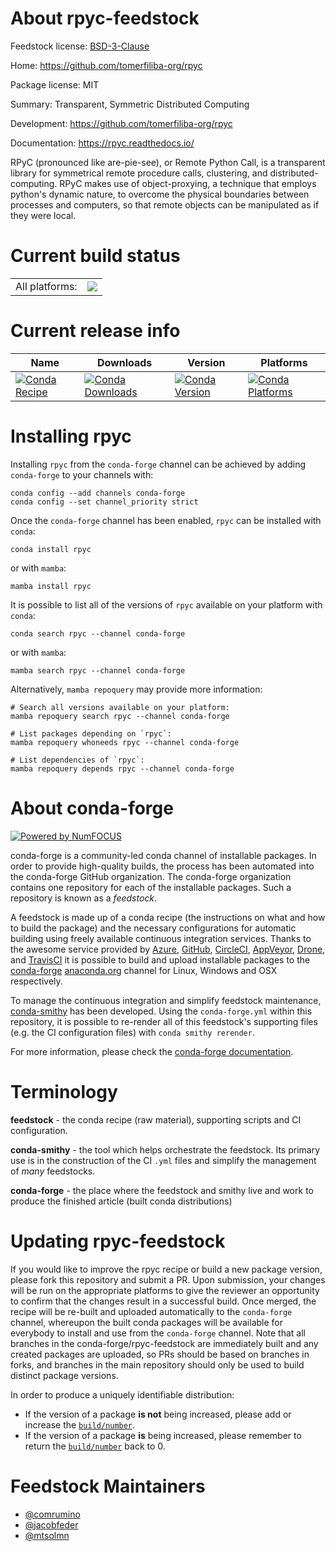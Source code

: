 About rpyc-feedstock
====================

Feedstock license: [BSD-3-Clause](https://github.com/conda-forge/rpyc-feedstock/blob/main/LICENSE.txt)

Home: https://github.com/tomerfiliba-org/rpyc

Package license: MIT

Summary: Transparent, Symmetric Distributed Computing

Development: https://github.com/tomerfiliba-org/rpyc

Documentation: https://rpyc.readthedocs.io/

RPyC (pronounced like are-pie-see), or Remote Python Call, is a
transparent library for symmetrical remote procedure calls,
clustering, and distributed-computing. RPyC makes use of
object-proxying, a technique that employs python's dynamic nature, to
overcome the physical boundaries between processes and computers, so
that remote objects can be manipulated as if they were local.


Current build status
====================


<table><tr><td>All platforms:</td>
    <td>
      <a href="https://dev.azure.com/conda-forge/feedstock-builds/_build/latest?definitionId=10660&branchName=main">
        <img src="https://dev.azure.com/conda-forge/feedstock-builds/_apis/build/status/rpyc-feedstock?branchName=main">
      </a>
    </td>
  </tr>
</table>

Current release info
====================

| Name | Downloads | Version | Platforms |
| --- | --- | --- | --- |
| [![Conda Recipe](https://img.shields.io/badge/recipe-rpyc-green.svg)](https://anaconda.org/conda-forge/rpyc) | [![Conda Downloads](https://img.shields.io/conda/dn/conda-forge/rpyc.svg)](https://anaconda.org/conda-forge/rpyc) | [![Conda Version](https://img.shields.io/conda/vn/conda-forge/rpyc.svg)](https://anaconda.org/conda-forge/rpyc) | [![Conda Platforms](https://img.shields.io/conda/pn/conda-forge/rpyc.svg)](https://anaconda.org/conda-forge/rpyc) |

Installing rpyc
===============

Installing `rpyc` from the `conda-forge` channel can be achieved by adding `conda-forge` to your channels with:

```
conda config --add channels conda-forge
conda config --set channel_priority strict
```

Once the `conda-forge` channel has been enabled, `rpyc` can be installed with `conda`:

```
conda install rpyc
```

or with `mamba`:

```
mamba install rpyc
```

It is possible to list all of the versions of `rpyc` available on your platform with `conda`:

```
conda search rpyc --channel conda-forge
```

or with `mamba`:

```
mamba search rpyc --channel conda-forge
```

Alternatively, `mamba repoquery` may provide more information:

```
# Search all versions available on your platform:
mamba repoquery search rpyc --channel conda-forge

# List packages depending on `rpyc`:
mamba repoquery whoneeds rpyc --channel conda-forge

# List dependencies of `rpyc`:
mamba repoquery depends rpyc --channel conda-forge
```


About conda-forge
=================

[![Powered by
NumFOCUS](https://img.shields.io/badge/powered%20by-NumFOCUS-orange.svg?style=flat&colorA=E1523D&colorB=007D8A)](https://numfocus.org)

conda-forge is a community-led conda channel of installable packages.
In order to provide high-quality builds, the process has been automated into the
conda-forge GitHub organization. The conda-forge organization contains one repository
for each of the installable packages. Such a repository is known as a *feedstock*.

A feedstock is made up of a conda recipe (the instructions on what and how to build
the package) and the necessary configurations for automatic building using freely
available continuous integration services. Thanks to the awesome service provided by
[Azure](https://azure.microsoft.com/en-us/services/devops/), [GitHub](https://github.com/),
[CircleCI](https://circleci.com/), [AppVeyor](https://www.appveyor.com/),
[Drone](https://cloud.drone.io/welcome), and [TravisCI](https://travis-ci.com/)
it is possible to build and upload installable packages to the
[conda-forge](https://anaconda.org/conda-forge) [anaconda.org](https://anaconda.org/)
channel for Linux, Windows and OSX respectively.

To manage the continuous integration and simplify feedstock maintenance,
[conda-smithy](https://github.com/conda-forge/conda-smithy) has been developed.
Using the ``conda-forge.yml`` within this repository, it is possible to re-render all of
this feedstock's supporting files (e.g. the CI configuration files) with ``conda smithy rerender``.

For more information, please check the [conda-forge documentation](https://conda-forge.org/docs/).

Terminology
===========

**feedstock** - the conda recipe (raw material), supporting scripts and CI configuration.

**conda-smithy** - the tool which helps orchestrate the feedstock.
                   Its primary use is in the construction of the CI ``.yml`` files
                   and simplify the management of *many* feedstocks.

**conda-forge** - the place where the feedstock and smithy live and work to
                  produce the finished article (built conda distributions)


Updating rpyc-feedstock
=======================

If you would like to improve the rpyc recipe or build a new
package version, please fork this repository and submit a PR. Upon submission,
your changes will be run on the appropriate platforms to give the reviewer an
opportunity to confirm that the changes result in a successful build. Once
merged, the recipe will be re-built and uploaded automatically to the
`conda-forge` channel, whereupon the built conda packages will be available for
everybody to install and use from the `conda-forge` channel.
Note that all branches in the conda-forge/rpyc-feedstock are
immediately built and any created packages are uploaded, so PRs should be based
on branches in forks, and branches in the main repository should only be used to
build distinct package versions.

In order to produce a uniquely identifiable distribution:
 * If the version of a package **is not** being increased, please add or increase
   the [``build/number``](https://docs.conda.io/projects/conda-build/en/latest/resources/define-metadata.html#build-number-and-string).
 * If the version of a package **is** being increased, please remember to return
   the [``build/number``](https://docs.conda.io/projects/conda-build/en/latest/resources/define-metadata.html#build-number-and-string)
   back to 0.

Feedstock Maintainers
=====================

* [@comrumino](https://github.com/comrumino/)
* [@jacobfeder](https://github.com/jacobfeder/)
* [@mtsolmn](https://github.com/mtsolmn/)

